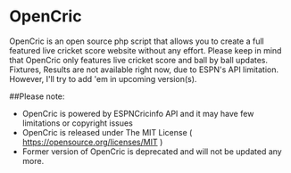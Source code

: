 OpenCric
========
OpenCric is an open source php script that allows you to create a full featured live cricket score website without any effort. 
Please keep in mind that OpenCric only features live cricket score and ball by ball updates. 
Fixtures, Results are not available right now, due to ESPN's API limitation. However, I'll try to add 'em in upcoming version(s).  

##Please note: 

* OpenCric is powered by ESPNCricinfo API and it may have few limitations or copyright issues
* OpenCric is released under The MIT License ( https://opensource.org/licenses/MIT ) 
* Former version of OpenCric is deprecated and will not be updated any more.
